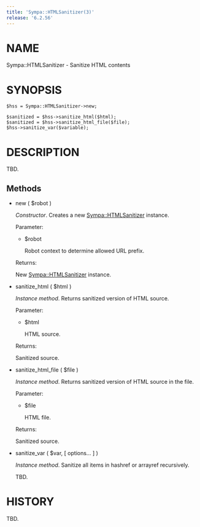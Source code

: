 ```yaml
---
title: 'Sympa::HTMLSanitizer(3)'
release: '6.2.56'
---
```


# NAME

Sympa::HTMLSanitizer - Sanitize HTML contents

# SYNOPSIS

    $hss = Sympa::HTMLSanitizer->new;

    $sanitized = $hss->sanitize_html($html);
    $sanitized = $hss->sanitize_html_file($file);
    $hss->sanitize_var($variable);

# DESCRIPTION

TBD.

## Methods

- new ( $robot )

    _Constructor_.
    Creates a new [Sympa::HTMLSanitizer](./Sympa-HTMLSanitizer.3.md) instance.

    Parameter:

    - $robot

        Robot context to determine allowed URL prefix.

    Returns:

    New [Sympa::HTMLSanitizer](./Sympa-HTMLSanitizer.3.md) instance.

- sanitize\_html ( $html )

    _Instance method_.
    Returns sanitized version of HTML source.

    Parameter:

    - $html

        HTML source.

    Returns:

    Sanitized source.

- sanitize\_html\_file ( $file )

    _Instance method_.
    Returns sanitized version of HTML source in the file.

    Parameter:

    - $file

        HTML file.

    Returns:

    Sanitized source.

- sanitize\_var ( $var, \[ options... \] )

    _Instance method_.
    Sanitize all items in hashref or arrayref recursively.

    TBD.

# HISTORY

TBD.
